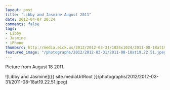 ```yaml
---
layout: post
title: "Libby and Jasmine August 2011"
date: 2012-04-07 20:24
comments: false
tags: 
- Libby
- Jasmine
- iPhone
thumbsrc: http://media.eick.us/2012/2012-03-31/1024x1024/2011-08-18at19.22.51.jpeg
featured_image: "/photographs/2012/2012-03-31/2011-08-18at19.22.51.jpeg"
---
```

Picture from August 18 2011.



![Libby and Jasmine]({{ site.mediaUrlRoot }}/photographs/2012/2012-03-31/2011-08-18at19.22.51.jpeg)
